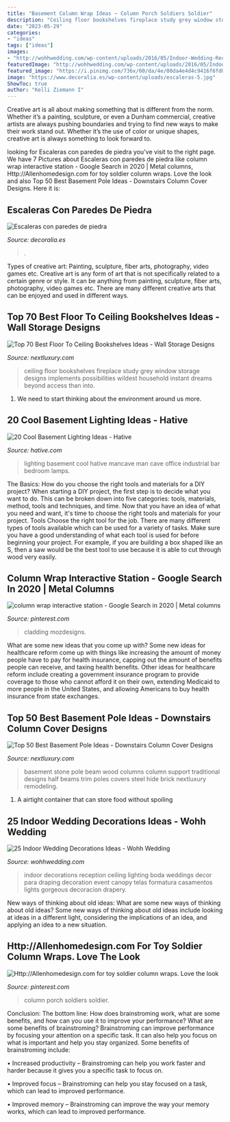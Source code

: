 ```yaml
---
title: "Basement Column Wrap Ideas ~ Column Porch Soldiers Soldier"
description: "Ceiling floor bookshelves fireplace study grey window storage designs implements possibilities wildest household instant dreams beyond access than into"
date: "2023-05-29"
categories:
- "ideas"
tags: ["ideas"]
images:
- "http://wohhwedding.com/wp-content/uploads/2016/05/Indoor-Wedding-Reception-Decorations.jpg"
featuredImage: "http://wohhwedding.com/wp-content/uploads/2016/05/Indoor-Wedding-Reception-Decorations.jpg"
featured_image: "https://i.pinimg.com/736x/00/da/4e/00da4e4d4c9416f6fd026cefca538f21.jpg"
image: "https://www.decoralia.es/wp-content/uploads/escaleras-5.jpg"
ShowToc: true
author: "Kelli Ziemann I"
---
```



Creative art is all about making something that is different from the norm. Whether it’s a painting, sculpture, or even a Dunham commercial, creative artists are always pushing boundaries and trying to find new ways to make their work stand out. Whether it’s the use of color or unique shapes, creative art is always something to look forward to.

	

		
looking for Escaleras con paredes de piedra you've visit to the right page. We have 7 Pictures about Escaleras con paredes de piedra like column wrap interactive station - Google Search in 2020 | Metal columns, Http://Allenhomedesign.com for toy soldier column wraps. Love the look and also Top 50 Best Basement Pole Ideas - Downstairs Column Cover Designs. Here it is:
		
    
## Escaleras Con Paredes De Piedra

<img loading=lazy src="https://www.decoralia.es/wp-content/uploads/escaleras-5.jpg" onerror="this.onerror=null;this.src='https://tse4.mm.bing.net/th?id=OIP.913S9HzCHEoURRTF--Cn5QAAAA&amp;pid=15.1';" alt="Escaleras con paredes de piedra">

_Source: decoralia.es_

>. 

	

Types of creative art: Painting, sculpture, fiber arts, photography, video games etc.
Creative art is any form of art that is not specifically related to a certain genre or style. It can be anything from painting, sculpture, fiber arts, photography, video games etc. There are many different creative arts that can be enjoyed and used in different ways.

    
## Top 70 Best Floor To Ceiling Bookshelves Ideas - Wall Storage Designs

<img loading=lazy src="http://nextluxury.com/wp-content/uploads/fireplace-with-floor-to-ceiling-bookshelves-ideas-grey-study-room.jpg" onerror="this.onerror=null;this.src='https://tse4.mm.bing.net/th?id=OIP.I58eneuafNw9_9xb5hEfOgAAAA&amp;pid=15.1';" alt="Top 70 Best Floor To Ceiling Bookshelves Ideas - Wall Storage Designs">

_Source: nextluxury.com_

>ceiling floor bookshelves fireplace study grey window storage designs implements possibilities wildest household instant dreams beyond access than into. 

	

1. We need to start thinking about the environment around us more.

    
## 20 Cool Basement Lighting Ideas - Hative

<img loading=lazy src="http://hative.com/wp-content/uploads/2014/05/basement-lighting-ideas/17-mancave-lighting.jpg" onerror="this.onerror=null;this.src='https://tse1.mm.bing.net/th?id=OIP.Lv5P2XWwy28z3Ls7FBCDywHaJ4&amp;pid=15.1';" alt="20 Cool Basement Lighting Ideas - Hative">

_Source: hative.com_

>lighting basement cool hative mancave man cave office industrial bar bedroom lamps. 

	

The Basics: How do you choose the right tools and materials for a DIY project?
When starting a DIY project, the first step is to decide what you want to do. This can be broken down into five categories: tools, materials, method, tools and techniques, and time. Now that you have an idea of what you need and want, it's time to choose the right tools and materials for your project.
Tools
Choose the right tool for the job. There are many different types of tools available which can be used for a variety of tasks. Make sure you have a good understanding of what each tool is used for before beginning your project. For example, if you are building a box shaped like an S, then a saw would be the best tool to use because it is able to cut through wood very easily.

    
## Column Wrap Interactive Station - Google Search In 2020 | Metal Columns

<img loading=lazy src="https://i.pinimg.com/736x/00/da/4e/00da4e4d4c9416f6fd026cefca538f21.jpg" onerror="this.onerror=null;this.src='https://tse2.mm.bing.net/th?id=OIP.nGXb7eDizhQC0fLSZ-bexQHaL2&amp;pid=15.1';" alt="column wrap interactive station - Google Search in 2020 | Metal columns">

_Source: pinterest.com_

>cladding mozdesigns. 

	

What are some new ideas that you come up with?
Some new ideas for healthcare reform come up with things like increasing the amount of money people have to pay for health insurance, capping out the amount of benefits people can receive, and taxing health benefits. Other ideas for healthcare reform include creating a government insurance program to provide coverage to those who cannot afford it on their own, extending Medicaid to more people in the United States, and allowing Americans to buy health insurance from state exchanges.

    
## Top 50 Best Basement Pole Ideas - Downstairs Column Cover Designs

<img loading=lazy src="http://nextluxury.com/wp-content/uploads/basement-support-beam-pole-ideas-half-stone-and-wood-millwork-trim.jpg" onerror="this.onerror=null;this.src='https://tse2.mm.bing.net/th?id=OIP.iQ31RnM-U4evcdCUbgQwGwAAAA&amp;pid=15.1';" alt="Top 50 Best Basement Pole Ideas - Downstairs Column Cover Designs">

_Source: nextluxury.com_

>basement stone pole beam wood columns column support traditional designs half beams trim poles covers steel hide brick nextluxury remodeling. 

	

1. A airtight container that can store food without spoiling 

    
## 25 Indoor Wedding Decorations Ideas - Wohh Wedding

<img loading=lazy src="http://wohhwedding.com/wp-content/uploads/2016/05/Indoor-Wedding-Reception-Decorations.jpg" onerror="this.onerror=null;this.src='https://tse3.mm.bing.net/th?id=OIP.coJWt4Gv8vg0UHbbs1lh2gHaLH&amp;pid=15.1';" alt="25 Indoor Wedding Decorations Ideas - Wohh Wedding">

_Source: wohhwedding.com_

>indoor decorations reception ceiling lighting boda weddings decor para draping decoration event canopy telas formatura casamentos lights gorgeous decoracion drapery. 

	

New ways of thinking about old ideas: What are some new ways of thinking about old ideas?
Some new ways of thinking about old ideas include looking at ideas in a different light, considering the implications of an idea, and applying an idea to a new situation.

    
## Http://Allenhomedesign.com For Toy Soldier Column Wraps. Love The Look

<img loading=lazy src="https://i.pinimg.com/736x/f9/cf/c1/f9cfc1a6b05d1a761d74568fbc099fd5--toy-soldiers-love-the.jpg" onerror="this.onerror=null;this.src='https://tse3.mm.bing.net/th?id=OIP.0rB468gUtMWZEFDp6n6kGQHaFj&amp;pid=15.1';" alt="Http://Allenhomedesign.com for toy soldier column wraps. Love the look">

_Source: pinterest.com_

>column porch soldiers soldier. 

	

Conclusion: The bottom line: How does brainstroming work, what are some benefits, and how can you use it to improve your performance?
What are some benefits of brainstroming?
Brainstroming can improve performance by focusing your attention on a specific task. It can also help you focus on what is important and help you stay organized. Some benefits of brainstroming include:

• Increased productivity – Brainstroming can help you work faster and harder because it gives you a specific task to focus on.

• Improved focus – Brainstroming can help you stay focused on a task, which can lead to improved performance.

• Improved memory – Brainstroming can improve the way your memory works, which can lead to improved performance.

